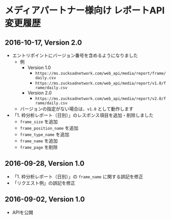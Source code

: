 
# メディアパートナー様向け レポートAPI 変更履歴

## 2016-10-17, Version 2.0
- エントリポイントにバージョン番号を含めるようになりました
  - 例
    - Version 1.0
      - `https://ms.zucksadnetwork.com/web_api/media/report/frame/daily.csv`
      - `https://ms.zucksadnetwork.com/web_api/media/report/v1.0/frame/daily.csv`
    - Version 2.0
      - `https://ms.zucksadnetwork.com/web_api/media/report/v2.0/frame/daily.csv`
  - バージョンの指定がない場合は、`v1.0` として動作します
- 「1. 枠分析レポート（日別）」のレスポンス項目を追加・削除しました
  - `frame_size` を追加
  - `frame_position_name` を追加
  - `frame_type_name` を追加
  - `frame_name` を追加
  - `frame_page` を削除

## 2016-09-28, Version 1.0
- 「1. 枠分析レポート（日別）」の `frame_name` に関する誤記を修正
- 「リクエスト例」の誤記を修正

## 2016-09-02, Version 1.0
- APIを公開


